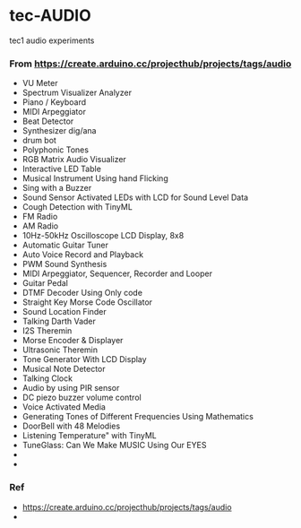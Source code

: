 # tec-AUDIO
tec1 audio experiments


### From https://create.arduino.cc/projecthub/projects/tags/audio
- VU Meter
- Spectrum Visualizer Analyzer
- Piano / Keyboard
- MIDI Arpeggiator
- Beat Detector
- Synthesizer dig/ana
- drum bot
- Polyphonic Tones
- RGB Matrix Audio Visualizer
- Interactive LED Table
- Musical Instrument Using hand Flicking
- Sing with a Buzzer
- Sound Sensor Activated LEDs with LCD for Sound Level Data
- Cough Detection with TinyML 
- FM Radio 
- AM Radio
- 10Hz-50kHz Oscilloscope LCD Display, 8x8
- Automatic Guitar Tuner
- Auto Voice Record and Playback
- PWM Sound Synthesis
- MIDI Arpeggiator, Sequencer, Recorder and Looper
- Guitar Pedal
- DTMF Decoder Using Only code
- Straight Key Morse Code Oscillator
- Sound Location Finder
- Talking Darth Vader
- I2S Theremin
- Morse Encoder & Displayer
- Ultrasonic Theremin
- Tone Generator With LCD Display
- Musical Note Detector
- Talking Clock
- Audio by using PIR sensor
- DC piezo buzzer volume control
- Voice Activated Media
- Generating Tones of Different Frequencies Using Mathematics
- DoorBell with 48 Melodies
- Listening Temperature" with TinyML
- TuneGlass: Can We Make MUSIC Using Our EYES
- 
- 



### Ref
- https://create.arduino.cc/projecthub/projects/tags/audio
- 
